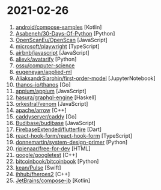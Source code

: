 # 2021-02-26

1. [android/compose-samples](https://github.com/android/compose-samples "Official Jetpack Compose samples.") [Kotlin]
2. [Asabeneh/30-Days-Of-Python](https://github.com/Asabeneh/30-Days-Of-Python "30 days of Python programming challenge is a step by step guide to learn the Python programming language in 30 days. This challenge may take up to 100 days, follow your own pace.") [Python]
3. [OpenScanEu/OpenScan](https://github.com/OpenScanEu/OpenScan "All you need to build your 3D Scanner") [JavaScript]
4. [microsoft/playwright](https://github.com/microsoft/playwright "Node.js library to automate Chromium, Firefox and WebKit with a single API") [TypeScript]
5. [airbnb/javascript](https://github.com/airbnb/javascript "JavaScript Style Guide") [JavaScript]
6. [alievk/avatarify](https://github.com/alievk/avatarify "Avatars for Zoom, Skype and other video-conferencing apps.") [Python]
7. [ossu/computer-science](https://github.com/ossu/computer-science "🎓 Path to a free self-taught education in Computer Science!") 
8. [eugeneyan/applied-ml](https://github.com/eugeneyan/applied-ml "📚 Papers & tech blogs by companies sharing their work on data science & machine learning in production.") 
9. [AliaksandrSiarohin/first-order-model](https://github.com/AliaksandrSiarohin/first-order-model "This repository contains the source code for the paper First Order Motion Model for Image Animation") [JupyterNotebook]
10. [thanos-io/thanos](https://github.com/thanos-io/thanos "Highly available Prometheus setup with long term storage capabilities. A CNCF Incubating project.") [Go]
11. [appium/appium](https://github.com/appium/appium "📱 Automation for iOS, Android, and Windows Apps.") [JavaScript]
12. [hasura/graphql-engine](https://github.com/hasura/graphql-engine "Blazing fast, instant realtime GraphQL APIs on your DB with fine grained access control, also trigger webhooks on database events.") [Haskell]
13. [orkestral/venom](https://github.com/orkestral/venom "Venom the more complete javascript library for Whatsapp, 100% Open Source.") [JavaScript]
14. [apache/arrow](https://github.com/apache/arrow "Apache Arrow is a cross-language development platform for in-memory data. It specifies a standardized language-independent columnar memory format for flat and hierarchical data, organized for efficient analytic operations on modern hardware. It also provides computational libraries and zero-copy streaming messaging and interprocess communication…") [C++]
15. [caddyserver/caddy](https://github.com/caddyserver/caddy "Fast, multi-platform web server with automatic HTTPS") [Go]
16. [Budibase/budibase](https://github.com/Budibase/budibase "Budibase is a free and open-source development platform that helps you build internal apps on your own infrastructure, in minutes, not months 🚀") [JavaScript]
17. [FirebaseExtended/flutterfire](https://github.com/FirebaseExtended/flutterfire "🔥 A collection of Firebase plugins for Flutter apps.") [Dart]
18. [react-hook-form/react-hook-form](https://github.com/react-hook-form/react-hook-form "📋 React Hooks for forms validation (Web + React Native)") [TypeScript]
19. [donnemartin/system-design-primer](https://github.com/donnemartin/system-design-primer "Learn how to design large-scale systems. Prep for the system design interview. Includes Anki flashcards.") [Python]
20. [ripienaar/free-for-dev](https://github.com/ripienaar/free-for-dev "A list of SaaS, PaaS and IaaS offerings that have free tiers of interest to devops and infradev") [HTML]
21. [google/googletest](https://github.com/google/googletest "Googletest - Google Testing and Mocking Framework") [C++]
22. [bitcoinbook/bitcoinbook](https://github.com/bitcoinbook/bitcoinbook "Mastering Bitcoin 2nd Edition - Programming the Open Blockchain") [Python]
23. [kean/Pulse](https://github.com/kean/Pulse "Structured Logging System") [Swift]
24. [ihhub/fheroes2](https://github.com/ihhub/fheroes2 "Free implementation of Heroes of Might and Magic II game engine") [C++]
25. [JetBrains/compose-jb](https://github.com/JetBrains/compose-jb "Jetpack Compose for Desktop, a modern UI framework for Kotlin that makes building performant and beautiful user interfaces easy and enjoyable.") [Kotlin]
